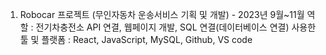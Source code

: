 1. Robocar 프로젝트 (무인자동차 운송서비스 기획 및 개발) - 2023년 9월~11월
역할 : 전기차충전소 API 연결, 웹페이지 개발, SQL 연결(데이터베이스 연결)
사용한 툴 및 플랫폼 : React, JavaScript, MySQL, Github, VS code
